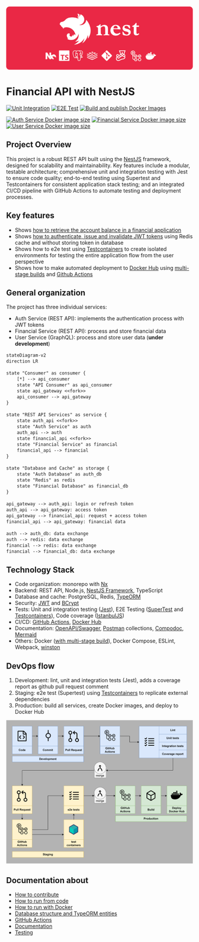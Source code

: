 ![POC NestJS](docs/markdown/images/poc-nestjs-bar//export/poc-nestjs-bar.png)

# Financial API with NestJS

[![Unit Integration](https://github.com/shimisnow/poc-nestjs/actions/workflows/lint-test.yml/badge.svg)](https://github.com/shimisnow/poc-nestjs/actions/workflows/lint-test.yml)
[![E2E Test](https://github.com/shimisnow/poc-nestjs/actions/workflows/e2e-test.yml/badge.svg)](https://github.com/shimisnow/poc-nestjs/actions/workflows/e2e-test.yml)
[![Build and publish Docker Images](https://github.com/shimisnow/poc-nestjs/actions/workflows/deploy.yml/badge.svg)](https://github.com/shimisnow/poc-nestjs/actions/workflows/deploy.yml)

[![Auth Service Docker image size](https://img.shields.io/docker/image-size/shimisnow/pocnestjs-auth-service/latest?logo=docker&label=Auth%20Service)](https://hub.docker.com/r/shimisnow/pocnestjs-auth-service)
[![Financial Service Docker image size](https://img.shields.io/docker/image-size/shimisnow/pocnestjs-financial-service/latest?logo=docker&label=Financial%20Service)](https://hub.docker.com/r/shimisnow/pocnestjs-financial-service)
[![User Service Docker image size](https://img.shields.io/docker/image-size/shimisnow/pocnestjs-user-service/latest?logo=docker&label=User%20Service)](https://hub.docker.com/r/shimisnow/pocnestjs-user-service)

## Project Overview

This project is a robust REST API built using the [NestJS](https://docs.nestjs.com/) framework, designed for scalability and maintainability. Key features include a modular, testable architecture; comprehensive unit and integration testing with Jest to ensure code quality; end-to-end testing using Supertest and Testcontainers for consistent application stack testing; and an integrated CI/CD pipeline with GitHub Actions to automate testing and deployment processes.

## Key features

- Shows [how to retrieve the account balance in a financial application](docs/markdown/resolved-problems/account-balance.md)
- Shows [how to authenticate, issue and invalidate JWT tokens](docs/markdown//resolved-problems/authentication-flow.md) using Redis cache and without storing token in database
- Shows how to e2e test using [Testcontainers](https://testcontainers.com/) to create isolated environments for testing the entire application flow from the user perspective
- Shows how to make automated deployment to [Docker Hub](https://hub.docker.com/) using [multi-stage builds](https://docs.docker.com/build/building/multi-stage/) and [Github Actions](https://github.com/features/actions)

## General organization

The project has three individual services:

- Auth Service (REST API): implements the authentication process with JWT tokens
- Financial Service (REST API): process and store financial data
- User Service (GraphQL): process and store user data (**under development**)

```mermaid
stateDiagram-v2
direction LR

state "Consumer" as consumer {
    [*] --> api_consumer
    state "API Consumer" as api_consumer
    state api_gateway <<fork>>
    api_consumer --> api_gateway
}

state "REST API Services" as service {
    state auth_api <<fork>>
    state "Auth Service" as auth
    auth_api --> auth
    state financial_api <<fork>>
    state "Financial Service" as financial
    financial_api --> financial
}

state "Database and Cache" as storage {
    state "Auth Database" as auth_db
    state "Redis" as redis
    state "Financial Database" as financial_db
}

api_gateway --> auth_api: login or refresh token
auth_api --> api_gateway: access token
api_gateway --> financial_api: request + access token
financial_api --> api_gateway: financial data

auth --> auth_db: data exchange
auth --> redis: data exchange
financial --> redis: data exchange
financial --> financial_db: data exchange
```

## Technology Stack

- Code organization: monorepo with [Nx](https://nx.dev/)
- Backend: REST API, Node.js, [NestJS Framework](https://docs.nestjs.com/), TypeScript
- Database and cache: PostgreSQL, Redis, [TypeORM](https://typeorm.io/)
- Security: [JWT](https://jwt.io/) and [BCrypt](https://www.npmjs.com/package/bcrypt)
- Tests: Unit and integration testing ([Jest](https://jestjs.io/)), E2E Testing ([SuperTest](https://github.com/ladjs/supertest) and [Testcontainers](https://testcontainers.com/)), Code coverage ([IstanbulJS](https://istanbul.js.org/))
- CI/CD: [GitHub Actions](https://github.com/features/actions), [Docker Hub](https://hub.docker.com/u/shimisnow)
- Documentation: [OpenAPI/Swagger](https://www.openapis.org/), [Postman](https://www.postman.com/) collections, [Compodoc](https://compodoc.app/), [Mermaid](https://mermaid.js.org/)
- Others: Docker ([with multi-stage build](https://docs.docker.com/build/building/multi-stage/)), Docker Compose, ESLint, Webpack, [winston](https://github.com/winstonjs/winston)

## DevOps flow

1. Development: lint, unit and integration tests (Jest), adds a coverage report as github pull request comment
2. Staging: e2e test (Supertest) using [Testcontainers](https://testcontainers.com/) to replicate external dependencies
3. Production: build all services, create Docker images, and deploy to Docker Hub

![DevOps flow](docs/markdown/diagrams/devops.svg)

## Documentation about

- [How to contribute](./CONTRIBUTING.md)
- [How to run from code](docs/markdown/how-to-run.md)
- [How to run with Docker](docs/markdown/how-to-deploy.md)
- [Database structure and TypeORM entities](docs/markdown/database-structure.md)
- [GitHub Actions](docs/markdown/github-actions.md)
- [Documentation](docs/markdown/documentation.md)
- [Testing](docs/markdown/testing.md)
